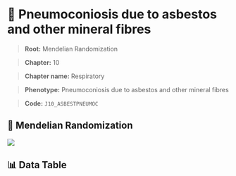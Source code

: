 # 🧪 Pneumoconiosis due to asbestos and other mineral fibres

> **Root:** Mendelian Randomization

> **Chapter:** 10  

> **Chapter name:** Respiratory

> **Phenotype:** Pneumoconiosis due to asbestos and other mineral fibres  

> **Code:** `J10_ASBESTPNEUMOC`

## 🧬 Mendelian Randomization  

<img src="/MR/Figures/Forward/J10_ASBESTPNEUMOC.png"/>

## 📊 Data Table

<CsvTableMRF src="/MR/Data/Forward/J10_ASBESTPNEUMOC.csv"/>
